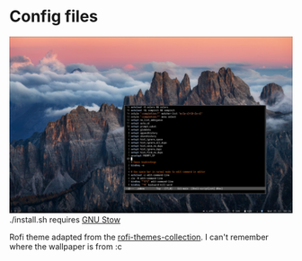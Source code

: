 # Config files

![screenshot](./screenshot.png)
./install.sh requires [GNU Stow](https://www.gnu.org/software/stow/)

Rofi theme adapted from the [rofi-themes-collection](https://github.com/newmanls/rofi-themes-collection).
I can't remember where the wallpaper is from :c
